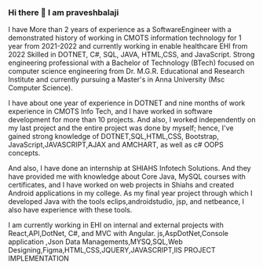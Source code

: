 ### Hi there 👋 I am praveshbalaji
 I have More than 2 years of experience as a SoftwareEngineer with a demonstrated history of working in CMOTS information technology for 1 year from 2021-2022 and currently working in enable healthcare EHI from 2022 Skilled in DOTNET, C#, SQL, JAVA, HTML,CSS, and JavaScript. Strong engineering professional with a Bachelor of Technology (BTech) focused on computer science engineering from Dr. M.G.R. Educational and Research Institute and currently pursuing a Master's in Anna University (Msc Computer Science).

I have about one year of experience in DOTNET and nine months of work experience in CMOTS Info Tech, and I have worked in software development for more than 10 projects. And also, I worked independently on my last project and the entire project was done by myself; hence, I've gained strong knowledge of DOTNET,SQL,HTML,CSS, Bootstrap, JavaScript,JAVASCRIPT,AJAX and AMCHART, as well as c# OOPS concepts.

And also, I have done an internship at SHIAHS Infotech Solutions. And they have provided me with knowledge about Core Java, MySQL courses with certificates, and I have worked on web projects in Shiahs and created Android applications in my college. As my final year project through which I developed Java with the tools eclips,androidstudio, jsp, and netbeance, I also have experience with these tools.

I am currently working in EHI on internal and external projects with React,API,DotNet, C#, and MVC with Angular. js,AspDotNet,Console application ,Json Data Managements,MYSQ,SQL,Web Designing,Figma,HTML,CSS,JQUERY,JAVASCRIPT,IIS PROJECT IMPLEMENTATION

